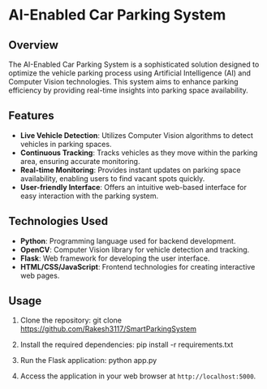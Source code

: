 # AI-Enabled Car Parking System

## Overview

The AI-Enabled Car Parking System is a sophisticated solution designed to optimize the vehicle parking process using Artificial Intelligence (AI) and Computer Vision technologies. This system aims to enhance parking efficiency by providing real-time insights into parking space availability.

## Features

- **Live Vehicle Detection**: Utilizes Computer Vision algorithms to detect vehicles in parking spaces.
- **Continuous Tracking**: Tracks vehicles as they move within the parking area, ensuring accurate monitoring.
- **Real-time Monitoring**: Provides instant updates on parking space availability, enabling users to find vacant spots quickly.
- **User-friendly Interface**: Offers an intuitive web-based interface for easy interaction with the parking system.

## Technologies Used

- **Python**: Programming language used for backend development.
- **OpenCV**: Computer Vision library for vehicle detection and tracking.
- **Flask**: Web framework for developing the user interface.
- **HTML/CSS/JavaScript**: Frontend technologies for creating interactive web pages.

## Usage

1. Clone the repository:
git clone https://github.com/Rakesh3117/SmartParkingSystem


2. Install the required dependencies:
pip install -r requirements.txt

3. Run the Flask application:
   python app.py

4. Access the application in your web browser at `http://localhost:5000`.




